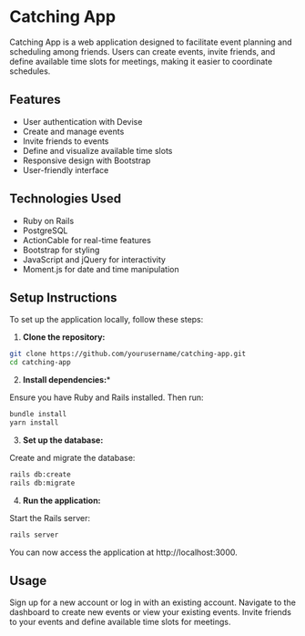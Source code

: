 # Catching App

Catching App is a web application designed to facilitate event planning and scheduling among friends. Users can create events, invite friends, and define available time slots for meetings, making it easier to coordinate schedules.

## Features

- User authentication with Devise
- Create and manage events
- Invite friends to events
- Define and visualize available time slots
- Responsive design with Bootstrap
- User-friendly interface

## Technologies Used

- Ruby on Rails
- PostgreSQL
- ActionCable for real-time features
- Bootstrap for styling
- JavaScript and jQuery for interactivity
- Moment.js for date and time manipulation

## Setup Instructions

To set up the application locally, follow these steps:

1. **Clone the repository:**

```bash
git clone https://github.com/yourusername/catching-app.git
cd catching-app
```

2. **Install dependencies:***

Ensure you have Ruby and Rails installed. Then run:

```bash
bundle install
yarn install
```

3. **Set up the database:**

Create and migrate the database:

```bash
rails db:create
rails db:migrate
```

4. **Run the application:**

Start the Rails server:

```bash
rails server
```
You can now access the application at http://localhost:3000.

## Usage

Sign up for a new account or log in with an existing account.
Navigate to the dashboard to create new events or view your existing events.
Invite friends to your events and define available time slots for meetings.

